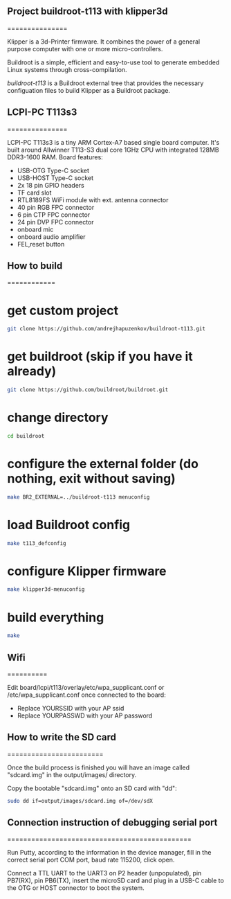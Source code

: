 ## Project buildroot-t113 with klipper3d
===============

Klipper is a 3d-Printer firmware. It combines the power of a general purpose computer with one or more micro-controllers.

Buildroot is a simple, efficient and easy-to-use tool to generate embedded Linux systems through cross-compilation.

*buildroot-t113* is a Buildroot external tree that provides the necessary configuation files to build Klipper as a Buildroot package.



## LCPI-PC T113s3
===============

LCPI-PC T113s3 is a tiny ARM Cortex-A7 based single board computer.
It's built around Allwinner T113-S3 dual core 1GHz CPU with integrated
128MB DDR3-1600 RAM.
Board features:
- USB-OTG Type-C socket
- USB-HOST Type-C socket
- 2x 18 pin GPIO headers
- TF card slot
- RTL8189FS WiFi module with ext. antenna connector
- 40 pin RGB FPC connector
- 6 pin CTP FPC connector
- 24 pin DVP FPC connector
- onboard mic
- onboard audio amplifier
- FEL,reset button

## How to build
============

# get custom project

```bash
git clone https://github.com/andrejhapuzenkov/buildroot-t113.git
```

# get buildroot (skip if you have it already)

```bash
git clone https://github.com/buildroot/buildroot.git
```

# change directory

```bash
cd buildroot
```

# configure the external folder (do nothing, exit without saving)

```bash
make BR2_EXTERNAL=../buildroot-t113 menuconfig
```

# load Buildroot config

```bash
make t113_defconfig
```

# configure Klipper firmware

```bash
make klipper3d-menuconfig
```

# build everything

```bash
make
```

## Wifi
==========

Edit board/lcpi/t113/overlay/etc/wpa_supplicant.conf or
/etc/wpa_supplicant.conf once connected to the board:

- Replace YOURSSID with your AP ssid
- Replace YOURPASSWD with your AP password

## How to write the SD card
========================

Once the build process is finished you will have an image called "sdcard.img"
in the output/images/ directory.

Copy the bootable "sdcard.img" onto an SD card with "dd":

```bash
sudo dd if=output/images/sdcard.img of=/dev/sdX
```

## Connection instruction of debugging serial port
==============================================

Run Putty, according to the information in the device manager, fill in the correct serial port
COM port, baud rate 115200, click open.

Connect a TTL UART to the UART3 on P2 header (unpopulated), pin PB7(RX), pin PB6(TX), insert the microSD card and
plug in a USB-C cable to the OTG or HOST connector to boot the system.
